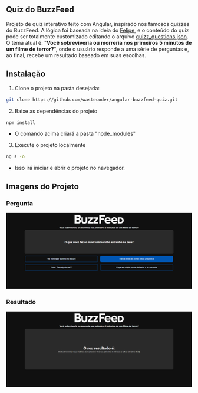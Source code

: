 ## Quiz do BuzzFeed
Projeto de quiz interativo feito com Angular, inspirado nos famosos quizzes do BuzzFeed.
A lógica foi baseada na ideia do [Felipe](https://github.com/felipeAguiarCode/angular-buzzfeed-quizz-clone), e o conteúdo do quiz pode ser totalmente customizado editando o arquivo [quizz_questions.json](https://github.com/wastecoder/angular-buzzfeed-quiz/blob/main/src/assets/data/quizz_questions.json). <br>
O tema atual é: "__Você sobreviveria ou morreria nos primeiros 5 minutos de um filme de terror?__", onde o usuário responde a uma série de perguntas e, ao final, recebe um resultado baseado em suas escolhas.


## Instalação
1. Clone o projeto na pasta desejada:
```bash
git clone https://github.com/wastecoder/angular-buzzfeed-quiz.git
```
2. Baixe as dependências do projeto
```bash
npm install
```
  - O comando acima criará a pasta "node_modules"
3. Execute o projeto localmente
```bash
ng s -o
```
  - Isso irá iniciar e abrir o projeto no navegador.


## Imagens do Projeto

### Pergunta
![Perguntas do quiz](.images/1-Pergunta.png)

### Resultado
![Resultado do quiz](.images/2-Resultado.png)
